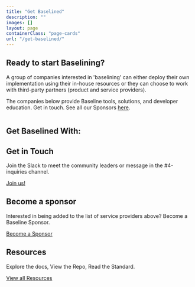 ```yaml
---
title: "Get Baselined"
description: ""
images: []
layout: page
containerClass: "page-cards"
url: "/get-baselined/"
---
```


<div class="section pt-0">
  <div class="row">
    <div class="col-16 col-md-9">
      <h2>Ready to start Baselining?</h2>
      <p>A group of companies interested in 'baselining' can either deploy their own implementation using their in-house resources or they can choose to work with third-party partners (product and service providers).</p>
      <p>The companies below provide Baseline tools, solutions, and developer education. Get in touch. See all our Sponsors <a href="/#sponsors">here</a>.</p>
    </div>
    <div class="col-md-7 text-end">
      <img src="/images/company.svg" alt="" class="d-none d-md-inline-block img-fluid lazyload">
    </div>
  </div>
</div>
<div class="section pt-0">
<h2 class="mt-0">Get Baselined With:</h2>
<div class="row row-cols-1 mt-4">
    </div>
  </div>
</div>
</div>
<div class="section pt-0">
<div class="row row-cols-1 row-cols-lg-3 mt-4">
  <div class="col d-flex">
    <div class="card bg-white border-primary mt-0 card-body flex-fill py-4 mb-4">
      <h2 class="h3 mt-0">Get in Touch</h2>
      <p>Join the Slack to meet the community leaders or message in the #4-inquiries channel.</p>
      <a href="https://join.slack.com/t/ethereum-baseline/shared_invite/zt-d6emqeci-bjzBsXBqK4D7tBTZ40AEfQ" class="btn btn-lg btn-primary mt-auto">Join us!</a>
    </div>
  </div>
  <div class="col d-flex">
    <div class="card bg-white border-primary mt-0 card-body flex-fill py-4 mb-4">
      <h2 class="h3 mt-0">Become a sponsor</h2>
      <p>Interested in being added to the list of service providers above? Become a Baseline Sponsor.</p>
      <a href="/become-a-sponsor/" class="btn btn-lg btn-primary mt-auto">Become a Sponsor</a>
    </div>
  </div>
  <div class="col d-flex">
    <div class="card bg-white border-primary mt-0 card-body flex-fill py-4 mb-4">
      <h2 class="h3 mt-0">Resources</h2>
      <p>Explore the docs, View the Repo, Read the Standard.</p>
      <a href="/resources/" class="btn btn-lg btn-primary mt-auto">View all Resources</a>
    </div>
  </div>
</div>
</div>

